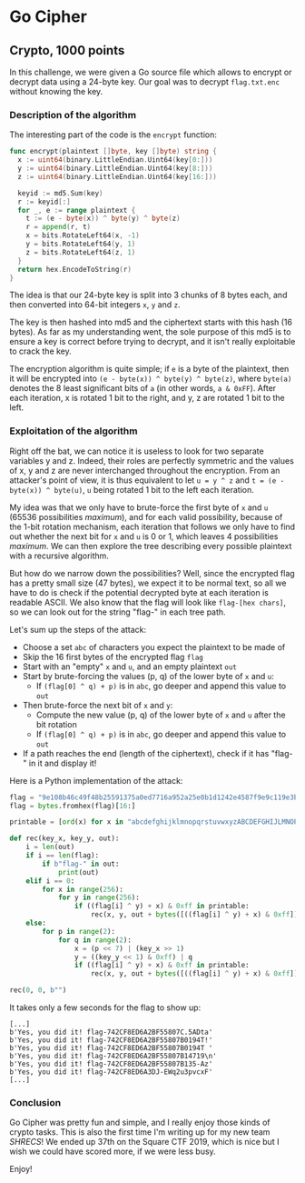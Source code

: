 # Go Cipher

## Crypto, 1000 points

In this challenge, we were given a Go source file which allows to encrypt or decrypt data using a 24-byte key. Our goal was to decrypt `flag.txt.enc` without knowing the key.

### Description of the algorithm

The interesting part of the code is the `encrypt` function:

```go
func encrypt(plaintext []byte, key []byte) string {
  x := uint64(binary.LittleEndian.Uint64(key[0:]))
  y := uint64(binary.LittleEndian.Uint64(key[8:]))
  z := uint64(binary.LittleEndian.Uint64(key[16:]))

  keyid := md5.Sum(key)
  r := keyid[:]
  for _, e := range plaintext {
    t := (e - byte(x)) ^ byte(y) ^ byte(z)
    r = append(r, t)
    x = bits.RotateLeft64(x, -1)
    y = bits.RotateLeft64(y, 1)
    z = bits.RotateLeft64(z, 1)
  }
  return hex.EncodeToString(r)
}
```

The idea is that our 24-byte key is split into 3 chunks of 8 bytes each, and then converted into 64-bit integers `x`, `y` and `z`.

The key is then hashed into md5 and the ciphertext starts with this hash \(16 bytes\). As far as my understanding went, the sole purpose of this md5 is to ensure a key is correct before trying to decrypt, and it isn't really exploitable to crack the key.

The encryption algorithm is quite simple; if `e` is a byte of the plaintext, then it will be encrypted into `(e - byte(x)) ^ byte(y) ^ byte(z)`, where `byte(a)` denotes the 8 least significant bits of `a` \(in other words, `a & 0xFF`\). After each iteration, x is rotated 1 bit to the right, and y, z are rotated 1 bit to the left.

### Exploitation of the algorithm

Right off the bat, we can notice it is useless to look for two separate variables y and z. Indeed, their roles are perfectly symmetric and the values of x, y and z are never interchanged throughout the encryption. From an attacker's point of view, it is thus equivalent to let `u = y ^ z` and `t = (e - byte(x)) ^ byte(u)`, `u` being rotated 1 bit to the left each iteration.

My idea was that we only have to brute-force the first byte of `x` and `u` \(65536 possibilities _maximum_\), and for each valid possibility, because of the 1-bit rotation mechanism, each iteration that follows we only have to find out whether the next bit for `x` and `u` is 0 or 1, which leaves 4 possibilities _maximum_. We can then explore the tree describing every possible plaintext with a recursive algorithm.

But how do we narrow down the possibilities? Well, since the encrypted flag has a pretty small size \(47 bytes\), we expect it to be normal text, so all we have to do is check if the potential decrypted byte at each iteration is readable ASCII. We also know that the flag will look like `flag-[hex chars]`, so we can look out for the string "flag-" in each tree path.

Let's sum up the steps of the attack:

* Choose a set `abc` of characters you expect the plaintext to be made of
* Skip the 16 first bytes of the encrypted flag `flag`
* Start with an "empty" `x` and `u`, and an empty plaintext `out`
* Start by brute-forcing the values \(p, q\) of the lower byte of `x` and `u`:
  * If `(flag[0] ^ q) + p)` is in `abc`, go deeper and append this value to `out`
* Then brute-force the next bit of `x` and `y`:
  * Compute the new value \(p, q\) of the lower byte of `x` and `u` after the bit rotation
  * If `(flag[0] ^ q) + p)` is in `abc`, go deeper and append this value to `out`
* If a path reaches the end \(length of the ciphertext\), check if it has "flag-" in it and display it!

Here is a Python implementation of the attack:

```python
flag = "9e108b46c49f48b25591375a0ed7716a952a25e0b1d1242e4587f9e9c119e3b7f4d3d063b9a5cdf298e2b2a4a9b42835febde85f690ca6997100351ebdb17b"
flag = bytes.fromhex(flag)[16:]

printable = [ord(x) for x in "abcdefghijklmnopqrstuvwxyzABCDEFGHIJLMNOPQRSTUVWXYZ- 0123456789,.?!\n"]

def rec(key_x, key_y, out):
    i = len(out)
    if i == len(flag):
        if b"flag-" in out:
            print(out)
    elif i == 0:
        for x in range(256):
            for y in range(256):
                if ((flag[i] ^ y) + x) & 0xff in printable:
                    rec(x, y, out + bytes([((flag[i] ^ y) + x) & 0xff]))
    else:
        for p in range(2):
            for q in range(2):
                x = (p << 7) | (key_x >> 1)
                y = ((key_y << 1) & 0xff) | q
                if ((flag[i] ^ y) + x) & 0xff in printable:
                    rec(x, y, out + bytes([((flag[i] ^ y) + x) & 0xff]))

rec(0, 0, b"")
```

It takes only a few seconds for the flag to show up:

```text
[...]
b'Yes, you did it! flag-742CF8ED6A2BF55807C.5ADta'
b'Yes, you did it! flag-742CF8ED6A2BF55807B0194T!'
b'Yes, you did it! flag-742CF8ED6A2BF55807B0194T '
b'Yes, you did it! flag-742CF8ED6A2BF55807B14719\n'
b'Yes, you did it! flag-742CF8ED6A2BF55807B135-Az'
b'Yes, you did it! flag-742CF8ED6A3DJ-EWq2u3pvcxF'
[...]
```

### Conclusion

Go Cipher was pretty fun and simple, and I really enjoy those kinds of crypto tasks. This is also the first time I'm writing up for my new team _SHRECS_! We ended up 37th on the Square CTF 2019, which is nice but I wish we could have scored more, if we were less busy.

Enjoy!


